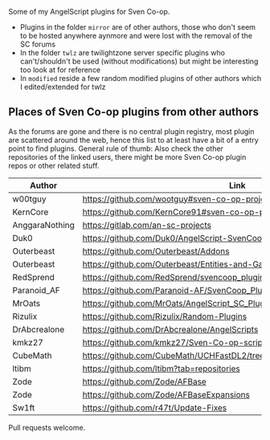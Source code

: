 Some of my AngelScript plugins for Sven Co-op.

* Plugins in the folder `mirror` are of other authors, those who don't seem to be hosted anywhere aynmore and were lost with the removal of the SC forums
* In the folder `twlz` are twilightzone server specific plugins who can't/shouldn't be used (without modifications) but might be interesting too look at for reference
* In `modified` reside a few random modified plugins of other authors which I edited/extended for twlz

## Places of Sven Co-op plugins from other authors
As the forums are gone and there is no central plugin registry, most plugin are scattered around the web, hence this list to at least have a bit of a entry point to find plugins. General rule of thumb: Also check the other repositories of the linked users, there might be more Sven Co-op plugin repos or other related stuff.

Author | Link | Description
------ | ---- | -----------
w00tguy | https://github.com/wootguy#sven-co-op-projects | multiple
KernCore | https://github.com/KernCore91#sven-co-op-plugins | multiple
AnggaraNothing | https://gitlab.com/an-sc-projects | multiple
Duk0 | https://github.com/Duk0/AngelScript-SvenCoop | multiple
Outerbeast | https://github.com/Outerbeast/Addons | multiple
Outerbeast | https://github.com/Outerbeast/Entities-and-Gamemodes | multiple
RedSprend | https://github.com/RedSprend/svencoop_plugins | multiple
Paranoid_AF | https://github.com/Paranoid-AF/SvenCoop_Plugins | multiple
MrOats | https://github.com/MrOats/AngelScript_SC_Plugins | multiple
Rizulix | https://github.com/Rizulix/Random-Plugins | multiple
DrAbcrealone | https://github.com/DrAbcrealone/AngelScripts | multiple
kmkz27 | https://github.com/kmkz27/Sven-Co-op-scripts | multiple
CubeMath | https://github.com/CubeMath/UCHFastDL2/tree/master/svencoop/scripts/plugins | multiple
ltibm | https://github.com/ltibm?tab=repositories | multiple
Zode | https://github.com/Zode/AFBase | AFBase
Zode | https://github.com/Zode/AFBaseExpansions | AFBaseExpansions
Sw1ft | https://github.com/r47t/Update-Fixes | UpdateFixes

Pull requests welcome.
